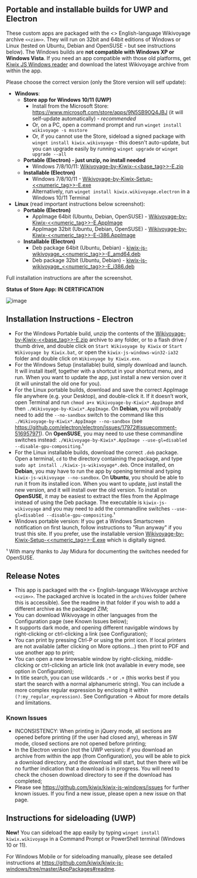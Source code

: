 ## Portable and installable builds for UWP and Electron

These custom apps are packaged with the <<date>> English-language Wikivoyage archive `<<zim>>`. They will run on 32bit and 64bit editions of Windows or Linux (tested on Ubuntu, Debian and OpenSUSE - but see instructions below). The Windows builds are **not compatible with Windows XP or Windows Vista**. If you need an app compatible with those old platforms, get [Kiwix JS Windows reader](https://kiwix.github.io/kiwix-js-windows/kiwix-js-nwjs.html) and download the latest Wikivoyage archive from within the app.

Please choose the correct version (only the Store version will self update):

* **Windows**:
  - **Store app for Windows 10/11 (UWP)**
    + Install from the Microsoft Store: https://www.microsoft.com/store/apps/9N5SB90Q4JBJ (it will self-update automatically) - *recommended*
    + Or, on a PC, open a command prompt and run `winget install wikivoyage -s msstore`
	+ Or, if you cannot use the Store, sideload a signed package with `winget install kiwix.wikivoyage` - this doesn't auto-update, but you can upgrade easily by running  `winget upgrade` or `winget upgrade --all`
  - **Portable (Electron) - just unzip, no install needed**
    + Windows 7/8/10/11: [Wikivoyage-by-Kiwix-<<base_tag>>-E.zip](https://github.com/kiwix/kiwix-js-windows/releases/download/v<<base_tag>>-Wikivoyage/Wikivoyage-by-Kiwix-<<base_tag>>-E.zip)
  - **Installable (Electron)**
    + Windows 7/8/10/11 - [Wikivoyage-by-Kiwix-Setup-<<numeric_tag>>-E.exe](https://github.com/kiwix/kiwix-js-windows/releases/download/v<<base_tag>>-Wikivoyage/Wikivoyage-by-Kiwix-Setup-<<numeric_tag>>-E.exe)
    + Alternatively, run `winget install kiwix.wikivoyage.electron` in a Windows 10/11 Terminal
* **Linux** (read important instructions below screenshot):
  - **Portable (Electron)**
    + AppImage 64bit (Ubuntu, Debian, OpenSUSE) - [Wikivoyage-by-Kiwix-<<numeric_tag>>-E.AppImage](https://github.com/kiwix/kiwix-js-windows/releases/download/v<<base_tag>>-Wikivoyage/Wikivoyage-by-Kiwix-<<numeric_tag>>-E.AppImage)
    + AppImage 32bit (Ubuntu, Debian, OpenSUSE) - [Wikivoyage-by-Kiwix-<<numeric_tag>>-E-i386.AppImage](https://github.com/kiwix/kiwix-js-windows/releases/download/v<<base_tag>>-Wikivoyage/Wikivoyage-by-Kiwix-<<numeric_tag>>-E-i386.AppImage)
  - **Installable (Electron)**
    + Deb package 64bit (Ubuntu, Debian) - [kiwix-js-wikivoyage_<<numeric_tag>>-E_amd64.deb](https://github.com/kiwix/kiwix-js-windows/releases/download/v<<base_tag>>-Wikivoyage/kiwix-js-wikivoyage_<<numeric_tag>>-E_amd64.deb)
    + Deb package 32bit (Ubuntu, Debian) - [kiwix-js-wikivoyage_<<numeric_tag>>-E_i386.deb](https://github.com/kiwix/kiwix-js-windows/releases/download/v<<base_tag>>-Wikivoyage/kiwix-js-wikivoyage_<<numeric_tag>>-E_i386.deb)

Full installation instructions are after the screenshot.

**Status of Store App: IN CERTIFICATION**

![image](https://user-images.githubusercontent.com/4304337/118415611-46484d00-b6a3-11eb-8586-11b23e3391be.png)

## Installation Instructions - Electron

* For the Windows Portable build, unzip the contents of the [Wikivoyage-by-Kiwix-<<base_tag>>-E.zip](https://github.com/kiwix/kiwix-js-windows/releases/download/v<<base_tag>>-Wikivoyage/Wikivoyage-by-Kiwix-<<base_tag>>-E.zip) archive to any folder, or to a flash drive / thumb drive, and double click on `Start Wikivoyage by Kiwix` or `Start Wikivoyage by Kiwix.bat`, or open the `kiwix-js-windows-win32-ia32` folder and double click on `Wikivoyage by Kiwix.exe`.
* For the Windows Setup (installable) build, simply download and launch. It will install itself, together with a shortcut in your shortcut menu, and run. When you want to update the app, just install a new version over it (it will uninstall the old one for you).
* For the Linux portable builds, download and save the correct AppImage file anywhere (e.g. your Desktop), and double-click it. If it doesn’t work, open Terminal and run `chmod a+x Wikivoyage-by-Kiwix*.AppImage` and then `./Wikivoyage-by-Kiwix*.AppImage`. On **Debian**, you will probably need to add the `--no-sandbox` switch to the command like this `./Wikivoyage-by-Kiwix*.AppImage --no-sandbox` (see https://github.com/electron/electron/issues/17972#issuecomment-516957971). On **OpenSUSE**, you may need to use these commandline switches instead: `./Wikivoyage-by-Kiwix*.AppImage --use-gl=disabled --disable-gpu-compositing`.¹
* For the Linux installable builds, download the correct `.deb` package. Open a terminal, `cd` to the directory containing the package, and type `sudo apt install ./kiwix-js-wikivoyage*.deb`. Once installed, on **Debian**, you may have to run the app by opening terminal and typing `kiwix-js-wikivoyage --no-sandbox`. On **Ubuntu**, you should be able to run it from its installed icon. When you want to update, just install the new version, and it will install over the old version. To install on **OpenSUSE**, it may be easiest to extract the files from the AppImage instead of using the Deb package. The executable is `kiwix-js-wikivoyage` and you may need to add the commandline switches `--use-gl=disabled --disable-gpu-compositing`.¹
* Windows portable version: If you get a Windows Smartscreen notification on first launch, follow instructions to "Run anyway" if you trust this site. If you prefer, use the installable version [Wikivoyage-by-Kiwix-Setup-<<numeric_tag>>-E.exe](https://github.com/kiwix/kiwix-js-windows/releases/download/v<<base_tag>>-Wikivoyage/Wikivoyage-by-Kiwix-Setup-<<numeric_tag>>-E.exe) which is digitally signed.

¹ With many thanks to Jay Midura for documenting the switches needed for OpenSUSE.

## Release Notes

* This app is packaged with the <<date>> English-language Wikivoyage archive `<<zim>>`. The packaged archive is located in the `archives` folder (where this is accessible). See the readme in that folder if you wish to add a different archive as the packaged ZIM;
* You can download Wikivoyage in other languages from the Configuration page (see Known Issues below);
* It supports dark mode, and opening different navigable windows by right-clicking or ctrl-clicking a link (see Configuration);
* You can print by pressing Ctrl-P or using the print icon. If local printers are not available (after clicking on More options...) then print to PDF and use another app to print;
* You can open a new browsable window by right-clicking, middle-clicking or ctrl-clicking an article link (not available in every mode, see option in Configuration);
* In title search, you can use wildcards `.*` or `.+` (this works best if you start the search with a normal alphanumeric string). You can include a more complex regular expression by enclosing it within `(?:my_regular_expression)`. See Configuration -> About for more details and limitations.

### Known Issues

* INCONSISTENCY: When printing in jQuery mode, all sections are opened before printing (if the user had closed any), whereas in SW mode, closed sections are not opened before printing;
* In the Electron version (not the UWP version): if you download an archive from within the app (from Configuration), you will be able to pick a download directory, and the download will start, but then there will be no further indication that a download is in progress. You will need to check the chosen download directory to see if the download has completed;
* Please see https://github.com/kiwix/kiwix-js-windows/issues for further known issues. If you find a new issue, please open a new issue on that page.

## Instructions for sideloading (UWP)

**New!** You can sideload the app easily by typing `winget install kiwix.wikivoyage` in a Command Prompt or PowerShell terminal (Windows 10 or 11).

For Windows Mobile or for sideloading manually, please see detailed instructions at https://github.com/kiwix/kiwix-js-windows/tree/master/AppPackages#readme.
